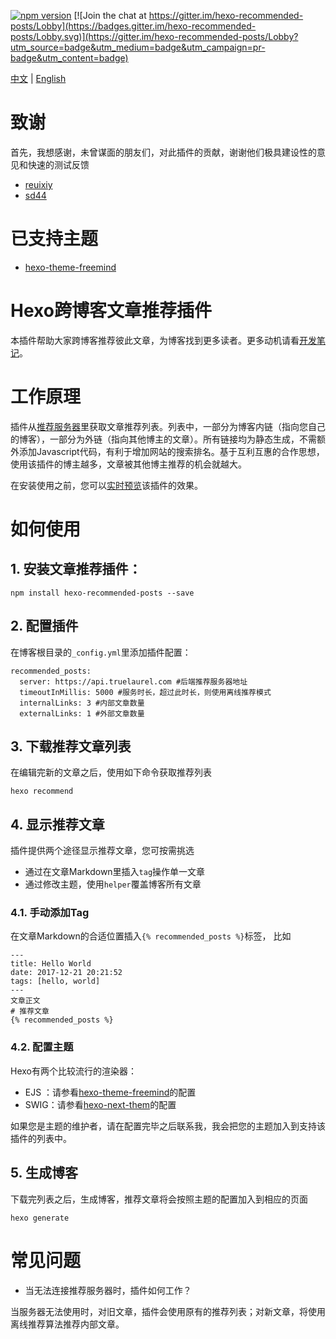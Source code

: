 [![npm version](https://badge.fury.io/js/hexo-recommended-posts.svg)](https://badge.fury.io/js/hexo-recommended-posts)
[![Join the chat at https://gitter.im/hexo-recommended-posts/Lobby](https://badges.gitter.im/hexo-recommended-posts/Lobby.svg)](https://gitter.im/hexo-recommended-posts/Lobby?utm_source=badge&utm_medium=badge&utm_campaign=pr-badge&utm_content=badge)

[中文](README.md) | [English](README-en.md)
# 致谢


首先，我想感谢，未曾谋面的朋友们，对此插件的贡献，谢谢他们极具建设性的意见和快速的测试反馈
- [reuixiy](https://reuixiy.github.io/)
- [sd44](http://sd44.github.io/)

# 已支持主题
- [hexo-theme-freemind](https://github.com/wzpan/hexo-theme-freemind)

# Hexo跨博客文章推荐插件
本插件帮助大家跨博客推荐彼此文章，为博客找到更多读者。更多动机请看[开发笔记](https://hui-wang.info/2017/12/22/%E5%AE%89%E5%8F%AF%E6%8E%A8%E8%8D%90%E7%B3%BB%E7%BB%9F%E5%BC%80%E5%8F%91%E7%AC%94%E8%AE%B0%EF%BC%881%EF%BC%89/)。

# 工作原理
插件从[推荐服务器](https://github.com/huiwang/encore)里获取文章推荐列表。列表中，一部分为博客内链（指向您自己的博客），一部分为外链（指向其他博主的文章）。所有链接均为静态生成，不需额外添加Javascript代码，有利于增加网站的搜索排名。基于互利互惠的合作思想，使用该插件的博主越多，文章被其他博主推荐的机会就越大。

在安装使用之前，您可以[实时预览](https://hui-wang.info)该插件的效果。

# 如何使用
## 1. 安装文章推荐插件：

```
npm install hexo-recommended-posts --save
```
## 2. 配置插件

在博客根目录的`_config.yml`里添加插件配置：
```
recommended_posts:
  server: https://api.truelaurel.com #后端推荐服务器地址
  timeoutInMillis: 5000 #服务时长，超过此时长，则使用离线推荐模式
  internalLinks: 3 #内部文章数量
  externalLinks: 1 #外部文章数量
```

## 3. 下载推荐文章列表

在编辑完新的文章之后，使用如下命令获取推荐列表
```
hexo recommend
```
## 4. 显示推荐文章

插件提供两个途径显示推荐文章，您可按需挑选
- 通过在文章Markdown里插入`tag`操作单一文章
- 通过修改主题，使用`helper`覆盖博客所有文章

### 4.1. 手动添加Tag

在文章Markdown的合适位置插入`{% recommended_posts %}`标签， 比如
```
---
title: Hello World
date: 2017-12-21 20:21:52
tags: [hello, world]
---
文章正文
# 推荐文章
{% recommended_posts %}
```

### 4.2. 配置主题

Hexo有两个比较流行的渲染器：
- EJS ：请参看[hexo-theme-freemind](https://github.com/wzpan/hexo-theme-freemind/pull/77/files)的配置
- SWIG：请参看[hexo-next-them](https://github.com/iissnan/hexo-theme-next/pull/2054/files)的配置

如果您是主题的维护者，请在配置完毕之后联系我，我会把您的主题加入到支持该插件的列表中。

## 5. 生成博客

下载完列表之后，生成博客，推荐文章将会按照主题的配置加入到相应的页面
```
hexo generate
```

# 常见问题
- 当无法连接推荐服务器时，插件如何工作？

当服务器无法使用时，对旧文章，插件会使用原有的推荐列表；对新文章，将使用离线推荐算法推荐内部文章。
